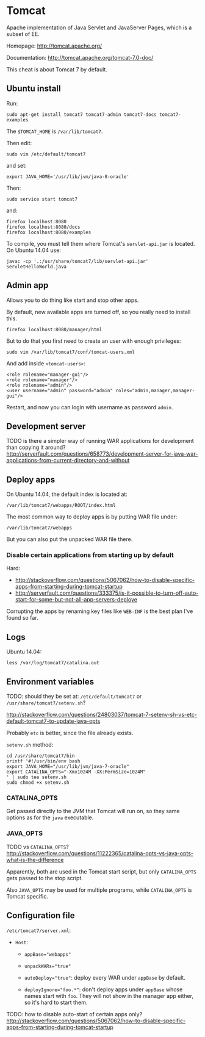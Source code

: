 # Tomcat

Apache implementation of Java Servlet and JavaServer Pages,
which is a subset of EE.

Homepage: <http://tomcat.apache.org/>

Documentation: <http://tomcat.apache.org/tomcat-7.0-doc/>

This cheat is about Tomcat 7 by default.

## Ubuntu install

Run:

    sudo apt-get install tomcat7 tomcat7-admin tomcat7-docs tomcat7-examples

The `$TOMCAT_HOME` is `/var/lib/tomcat7`.

Then edit:

    sudo vim /etc/default/tomcat7

and set:

    export JAVA_HOME='/usr/lib/jvm/java-8-oracle'

Then:

    sudo service start tomcat7

and:

    firefox localhost:8080
    firefox localhost:8080/docs
    firefox localhost:8080/examples

To compile, you must tell them where Tomcat's `servlet-api.jar` is located. On Ubuntu 14.04 use:

    javac -cp '.:/usr/share/tomcat7/lib/servlet-api.jar' ServletHelloWorld.java

## Admin app

Allows you to do thing like start and stop other apps.

By default, new available apps are turned off, so you really need to install this.

    firefox localhost:8080/manager/html

But to do that you first need to create an user with enough privileges:

    sudo vim /var/lib/tomcat7/conf/tomcat-users.xml

And add inside `<tomcat-users>`:

    <role rolename="manager-gui"/>
    <role rolename="manager"/>
    <role rolename="admin"/>
    <user username="admin" password="admin" roles="admin,manager,manager-gui"/>

Restart, and now you can login with username as password `admin`.

## Development server

TODO is there a simpler way of running WAR applications for development than copying it around?
<http://serverfault.com/questions/658773/development-server-for-java-war-applications-from-current-directory-and-without>

## Deploy apps

On Ubuntu 14.04, the default index is located at:

    /var/lib/tomcat7/webapps/ROOT/index.html

The most common way to deploy apps is by putting WAR file under:

    /var/lib/tomcat7/webapps

But you can also put the unpacked WAR file there.

### Disable certain applications from starting up by default

Hard:

- <http://stackoverflow.com/questions/5067062/how-to-disable-specific-apps-from-starting-during-tomcat-startup>
- <http://serverfault.com/questions/333375/is-it-possible-to-turn-off-auto-start-for-some-but-not-all-app-servers-deploye>

Corrupting the apps by renaming key files like `WEB-INF` is the best plan I've found so far.

## Logs

Ubuntu 14.04:

    less /var/log/tomcat7/catalina.out

## Environment variables

TODO: should they be set at: `/etc/default/tomcat7` or `/usr/share/tomcat7/setenv.sh`?

<http://stackoverflow.com/questions/24803037/tomcat-7-setenv-sh-vs-etc-default-tomcat7-to-update-java-opts>

Probably `etc` is better, since the file already exists.

`setenv.sh` method:

    cd /usr/share/tomcat7/bin
    printf '#!/usr/bin/env bash
    export JAVA_HOME="/usr/lib/jvm/java-7-oracle"
    export CATALINA_OPTS="-Xmx1024M -XX:PermSize=1024M"
    ' | sudo tee setenv.sh
    sudo chmod +x setenv.sh

### CATALINA_OPTS

Get passed directly to the JVM that Tomcat will run on, so they same options as for the `java` executable.

### JAVA_OPTS

TODO vs `CATALINA_OPTS`?
<http://stackoverflow.com/questions/11222365/catalina-opts-vs-java-opts-what-is-the-difference>

Apparently, both are used in the Tomcat start script, but only `CATALINA_OPTS` gets passed to the stop script.

Also `JAVA_OPTS` may be used for multiple programs, while `CATALINA_OPTS` is Tomcat specific.

## Configuration file

`/etc/tomcat7/server.xml`:

-   `Host`:

    -   `appBase="webapps"`

    -   `unpackWARs="true"`

    -   `autoDeploy="true"`: deploy every WAR under `appBase` by default.

    -   `deployIgnore="foo.*"`: don't deploy apps under `appBase` whose names start with `foo`.
        They will not show in the manager app either, so it's hard to start them.

TODO: how to disable auto-start of certain apps only? <http://stackoverflow.com/questions/5067062/how-to-disable-specific-apps-from-starting-during-tomcat-startup>
